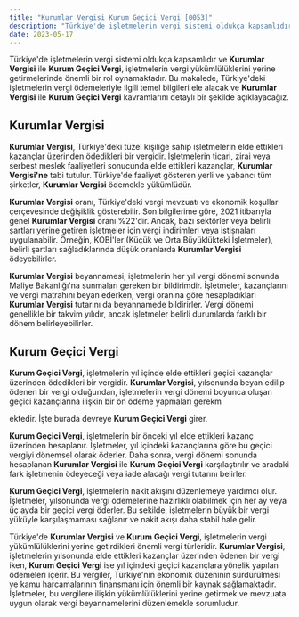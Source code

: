 ```yaml
---
title: "Kurumlar Vergisi Kurum Geçici Vergi [0053]"
description: "Türkiye'de işletmelerin vergi sistemi oldukça kapsamlıdır ve Kurumlar Vergisi ile Kurum Geçici Vergi, işletmelerin vergi yükümlülüklerini yerine getirmelerinde önemli bir rol oynamaktadır."
date: 2023-05-17
---
```


Türkiye'de işletmelerin vergi sistemi oldukça kapsamlıdır ve **Kurumlar Vergisi** ile **Kurum Geçici Vergi**,
işletmelerin vergi yükümlülüklerini yerine getirmelerinde önemli bir rol oynamaktadır. Bu makalede, Türkiye'deki
işletmelerin vergi ödemeleriyle ilgili temel bilgileri ele alacak ve **Kurumlar Vergisi** ile **Kurum Geçici Vergi**
kavramlarını detaylı bir şekilde açıklayacağız.

## Kurumlar Vergisi

**Kurumlar Vergisi**, Türkiye'deki tüzel kişiliğe sahip işletmelerin elde ettikleri kazançlar üzerinden ödedikleri bir
vergidir. İşletmelerin ticari, zirai veya serbest meslek faaliyetleri sonucunda elde ettikleri kazançlar, **Kurumlar
Vergisi'ne** tabi tutulur. Türkiye'de faaliyet gösteren yerli ve yabancı tüm şirketler, **Kurumlar Vergisi** ödemekle
yükümlüdür.

**Kurumlar Vergisi** oranı, Türkiye'deki vergi mevzuatı ve ekonomik koşullar çerçevesinde değişiklik gösterebilir. Son
bilgilerime göre, 2021 itibarıyla genel **Kurumlar Vergisi** oranı %22'dir. Ancak, bazı sektörler veya belirli şartları
yerine getiren işletmeler için vergi indirimleri veya istisnaları uygulanabilir. Örneğin, KOBİ'ler (Küçük ve Orta
Büyüklükteki İşletmeler), belirli şartları sağladıklarında düşük oranlarda **Kurumlar Vergisi** ödeyebilirler.

**Kurumlar Vergisi** beyannamesi, işletmelerin her yıl vergi dönemi sonunda Maliye Bakanlığı'na sunmaları gereken bir
bildirimdir. İşletmeler, kazançlarını ve vergi matrahını beyan ederken, vergi oranına göre hesapladıkları **Kurumlar
Vergisi** tutarını da beyannamede bildirirler. Vergi dönemi genellikle bir takvim yılıdır, ancak işletmeler belirli
durumlarda farklı bir dönem belirleyebilirler.

## Kurum Geçici Vergi

**Kurum Geçici Vergi**, işletmelerin yıl içinde elde ettikleri geçici kazançlar üzerinden ödedikleri bir vergidir.
**Kurumlar Vergisi**, yılsonunda beyan edilip ödenen bir vergi olduğundan, işletmelerin vergi dönemi boyunca oluşan
geçici kazançlarına ilişkin bir ön ödeme yapmaları gerekm

ektedir. İşte burada devreye **Kurum Geçici Vergi** girer.

**Kurum Geçici Vergi**, işletmelerin bir önceki yıl elde ettikleri kazanç üzerinden hesaplanır. İşletmeler, yıl içindeki
kazançlarına göre bu geçici vergiyi dönemsel olarak öderler. Daha sonra, vergi dönemi sonunda hesaplanan **Kurumlar
Vergisi** ile **Kurum Geçici Vergi** karşılaştırılır ve aradaki fark işletmenin ödeyeceği veya iade alacağı vergi
tutarını belirler.

**Kurum Geçici Vergi**, işletmelerin nakit akışını düzenlemeye yardımcı olur. İşletmeler, yılsonunda vergi ödemelerine
hazırlıklı olabilmek için her ay veya üç ayda bir geçici vergi öderler. Bu şekilde, işletmelerin büyük bir vergi yüküyle
karşılaşmaması sağlanır ve nakit akışı daha stabil hale gelir.

Türkiye'de **Kurumlar Vergisi** ve **Kurum Geçici Vergi**, işletmelerin vergi yükümlülüklerini yerine getirdikleri
önemli vergi türleridir. **Kurumlar Vergisi**, işletmelerin yılsonunda elde ettikleri kazançlar üzerinden ödenen bir
vergi iken, **Kurum Geçici Vergi** ise yıl içindeki geçici kazançlara yönelik yapılan ödemeleri içerir. Bu vergiler,
Türkiye'nin ekonomik düzeninin sürdürülmesi ve kamu harcamalarının finansmanı için önemli bir kaynak sağlamaktadır.
İşletmeler, bu vergilere ilişkin yükümlülüklerini yerine getirmek ve mevzuata uygun olarak vergi beyannamelerini
düzenlemekle sorumludur.

